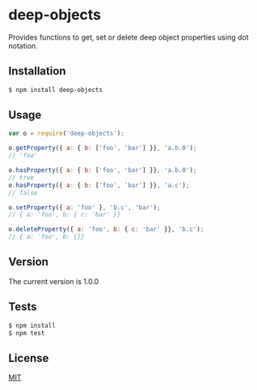 # deep-objects
Provides functions to get, set or delete deep object properties using dot notation.

## Installation

```bash
$ npm install deep-objects
```

## Usage

```javascript
var o = require('deep-objects');

o.getProperty({ a: { b: ['foo', 'bar'] }}, 'a.b.0');
// 'foo'

o.hasProperty({ a: { b: ['foo', 'bar'] }}, 'a.b.0');
// true
o.hasProperty({ a: { b: ['foo', 'bar'] }}, 'a.c');
// false

o.setProperty({ a: 'foo' }, 'b.c', 'bar');
// { a: 'foo', b: { c: 'bar' }}

o.deleteProperty({ a: 'foo', b: { c: 'bar' }}, 'b.c');
// { a: 'foo', b: {}}
```

## Version

The current version is 1.0.0

## Tests

```bash
$ npm install
$ npm test
```

## License

  [MIT](LICENSE)